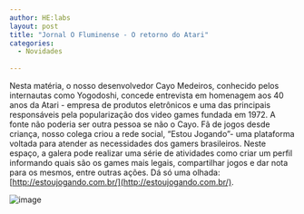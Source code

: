 ```yaml
---
author: HE:labs
layout: post
title: "Jornal O Fluminense - O retorno do Atari"
categories:
  - Novidades
     
---
```


Nesta matéria, o nosso desenvolvedor Cayo Medeiros, conhecido pelos internautas como Yogodoshi, concede entrevista em homenagem aos 40 anos da Atari - empresa de produtos eletrônicos e uma das principais responsáveis pela popularização dos video games fundada em 1972. A fonte não poderia ser outra pessoa se não o Cayo. Fã de jogos desde criança, nosso colega criou a rede social, “Estou Jogando”- uma plataforma voltada para atender as necessidades dos gamers brasileiros. Neste espaço, a galera pode realizar uma série de atividades como criar um perfil informando quais são os games mais legais, compartilhar jogos e dar nota para os mesmos, entre outras ações. Dá só uma olhada: [http://estoujogando.com.br/](http://estoujogando.com.br/).

![image](/blog/images/posts/2012-07-03/atari.jpg)
